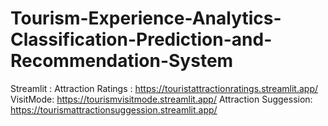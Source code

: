 # Tourism-Experience-Analytics-Classification-Prediction-and-Recommendation-System

Streamlit :
    Attraction Ratings : https://touristattractionratings.streamlit.app/
    VisitMode: https://tourismvisitmode.streamlit.app/
    Attraction Suggession: https://tourismattractionsuggession.streamlit.app/
